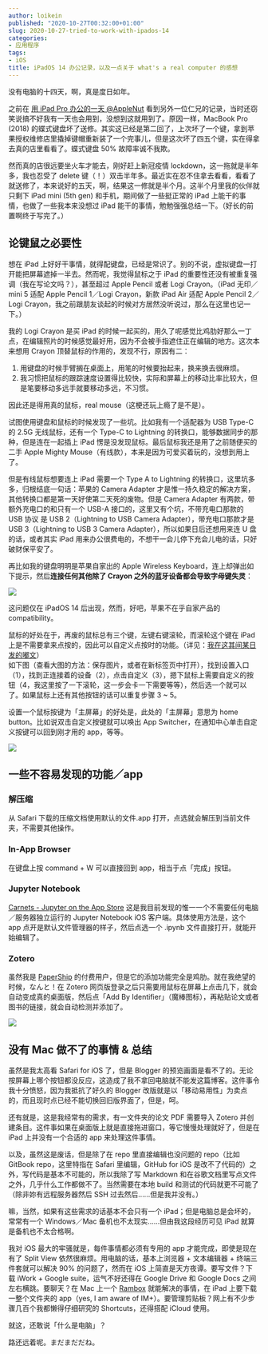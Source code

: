 ```yaml
---
author: loikein
published: "2020-10-27T00:32:00+01:00"
slug: 2020-10-27-tried-to-work-with-ipados-14
categories:
- 应用程序
tags:
- iOS
title: iPadOS 14 办公记录，以及一点关于 what's a real computer 的感想
---
```

没有电脑的十四天，啊，真是度日如年。

之前在 [用 iPad Pro 办公的一天 @AppleNut](https://t.me/AppleNuts/703)
看到另外一位仁兄的记录，当时还窃笑说搞不好我有一天也会用到，没想到这就用到了。原因一样，MacBook Pro (2018) 的蝶式键盘坏了送修。其实这已经是第二回了，上次坏了一个键，拿到苹果授权维修店里撬掉键帽重新装了一个完事儿，但是这次坏了四五个键，实在得拿去真的店里看看了。蝶式键盘 50% 故障率诚不我欺。  

然而真的店很远要坐火车才能去，刚好赶上新冠疫情 lockdown，这一拖就是半年多，我也忍受了 delete
键（！）双击半年多。最近实在忍不住拿去看看，看看了就送修了，本来说好的五天，啊，结果这一修就是半个月。这半个月里我的伙伴就只剩下 iPad mini (5th gen) 和手机，期间做了一些挺正常的 iPad
上能干的事情，也做了一些我本来没想过 iPad 能干的事情，勉勉强强总结一下。（好长的前置啊终于写完了。）

## 论键鼠之必要性

想在 iPad 上好好干事情，就得配键盘，已经是常识了。别的不说，虚拟键盘一打开能把屏幕遮掉一半去。然而呢，我觉得鼠标之于 iPad 的重要性还没有被重复强调（我在写论文吗？），甚至超过 Apple Pencil 或者 Logi Crayon。（iPad 无印／mini 5 适配 Apple Pencil 1／Logi Crayon，新款 iPad Air 适配 Apple Pencil 2／Logi Crayon，我之前跟朋友谈起的时候对方居然没听说过，那么在这里也记一下。）

我的 Logi Crayon 是买 iPad 的时候一起买的，用久了呢感觉比鸡肋好那么一丁点，在编辑照片的时候感觉最好用，因为不会被手指遮住正在编辑的地方。这次本来想用 Crayon 顶替鼠标的作用的，发现不行，原因有二：

1.  用键盘的时候手臂搁在桌面上，用笔的时候要抬起来，换来换去很麻烦。
2.  我习惯把鼠标的跟踪速度设置得比较快，实际和屏幕上的移动比率比较大，但是笔要移动多远手就要移动多远，不习惯。

因此还是得用真的鼠标，real mouse（这梗还玩上瘾了是不是）。

试图使用键盘和鼠标的时候发现了一些坑。比如我有一个适配器为 USB Type-C 的 2.5G 无线鼠标，还有一个 Type-C to Lightning 的转换口，能够数据同步的那种，但是连在一起插上 iPad 愣是没发现鼠标。最后鼠标我还是用了之前随便买的二手 Apple Mighty Mouse（有线款），本来是因为可爱买着玩的，没想到用上了。

但是有线鼠标想要连上 iPad 需要一个 Type A to Lightning 的转换口，这里坑多多，归根结底一句话：苹果的 Camera Adapter 才是惟一持久稳定的解决方案，其他转换口都是第一天好使第二天死的废物。但是 Camera Adapter 有两款，带额外充电口的和只有一个 USB-A 接口的，这里又有个坑，不带充电口那款的 USB 协议 是 USB 2（Lightning to USB Camera Adapter），带充电口那款才是 USB 3（Lightning to USB 3 Camera Adapter），所以如果日后还想用来连 U 盘的话，或者其实 iPad 用来办公很费电的，不想干一会儿停下充会儿电的话，只好破财保平安了。

再比如我的键盘明明是苹果自家出的 Apple Wireless Keyboard，连上却弹出如下提示，然后**连接任何其他除了 Crayon 之外的蓝牙设备都会导致字母键失灵**：

![](/post-img/2020-10-27-work-with-ipados-14-1.png)

这问题仅在 iPadOS 14 后出现，然而，好吧，苹果不在乎自家产品的 compatibility。

鼠标的好处在于，再废的鼠标总有三个键，左键右键滚轮，而滚轮这个键在 iPad
上是不需要拿来点按的，因此可以自定义点按时的功能。（详见：[我在这其间某日发的嘟文](https://mastodon.social/@loikein/104988627560126670)）  
如下图（查看大图的方法：保存图片，或者在新标签页中打开），找到设置入口（1），找到正连接着的设备（2），点击自定义（3），摁下鼠标上需要自定义的按钮（4，我这里按了一下滚轮，这一步会卡一下需要等等），然后选一个就可以了。如果鼠标上还有其他按钮的话可以重复步骤 3 ~ 5。

设置一个鼠标按键为「主屏幕」的好处是，此处的「主屏幕」意思为 home button。比如说双击自定义按键就可以唤出 App Switcher，在通知中心单击自定义按键可以回到刚才用的 app，等等。  

![](/post-img/2020-10-27-work-with-ipados-14-2.jpg)

## 一些不容易发现的功能／app 

### 解压缩

从 Safari 下载的压缩文档使用默认的文件.app
打开，点选就会解压到当前文件夹，不需要其他操作。

### In-App Browser

在键盘上按 command + W 可以直接回到 app，相当于点「完成」按钮。  

### Jupyter Notebook

[Carnets - Jupyter on the App Store](https://apps.apple.com/us/app/carnets-jupyter/id1450994949)
这是我目前发现的惟一一个不需要任何电脑／服务器独立运行的 Jupyter Notebook iOS 客户端。具体使用方法是，这个 app 点开是默认文件管理器的样子，然后点选一个 .ipynb 文件直接打开，就能开始编辑了。

### Zotero

虽然我是 [PaperShip](https://apps.apple.com/app/papership/id631980748) 的付费用户，但是它的添加功能完全是鸡肋。就在我绝望的时候，なんと！在 Zotero 网页版登录之后只需要用鼠标在屏幕上点击几下，就会自动变成真的桌面版，然后点「Add By Identifier」（魔棒图标），再粘贴论文或者图书的链接，就会自动检测并添加了。

![](/post-img/2020-10-27-work-with-ipados-14-3.png)

## 没有 Mac 做不了的事情 & 总结 

虽然是我太高看 Safari for iOS 了，但是 Blogger 的预览画面是看不了的。无论按屏幕上哪个按钮都没反应，这造成了我不拿回电脑就不能发这篇博客。这件事令我十分愤怒，因为我抵抗了好久的 Blogger 改版就是以「移动易用性」为卖点的，而且现时点已经不能切换回旧版界面了，但是，呵。

还有就是，这是我经常有的需求，有一文件夹的论文 PDF 需要导入 Zotero 并创建条目。这件事如果在桌面版上就是直接拖进窗口，等它慢慢处理就好了，但是在 iPad 上并没有一个合适的 app 来处理这件事情。  

以及，虽然这是废话，但是除了在 repo 里直接编辑也没问题的 repo（比如 GitBook repo，这里特指在 Safari 里编辑，GitHub for iOS 是改不了代码的）之外，写代码是基本不可能的，所以我除了写 Markdown 和在谷歌文档里写点文件之外，几乎什么工作都做不了。当然需要在本地 build 和测试的代码就更不可能了（除非妳有远程服务器然后 SSH 过去然后……但是我并没有。）

嘛，当然，如果有这些需求的话基本不会只有一个 iPad；但是电脑总是会坏的，常常有一个 Windows／Mac 备机也不太现实……但由我这段经历可见 iPad 就算是备机也不太合格啊。

我对 iOS 最大的牢骚就是，每件事情都必须有专用的 app 才能完成，即使是现在有了 Split View 依然很麻烦。用电脑的话，基本上浏览器 \+ 文本编辑器 \+ 终端三件套就可以解决 90% 的问题了，然而在 iOS 上简直是天方夜谭。要写文件？下载 iWork + Google suite，运气不好还得在 Google Drive 和 Google Docs 之间左右横跳。要聊天？在 Mac 上一个 [Rambox](https://github.com/ramboxapp/community-edition) 就能解决的事情，在 iPad 上要下载一整个文件夹的 app（yes, I am aware of IM\+）。要管理剪贴板？网上有不少步骤几百个我都懒得仔细研究的 Shortcuts，还得搭配 iCloud 使用。

就这，还敢说「什么是电脑」？

路还远着呢。まだまだだね。
